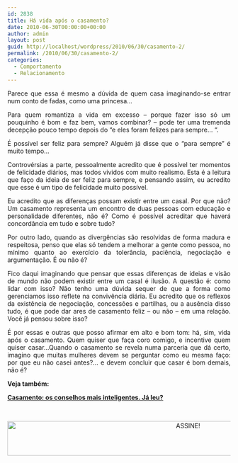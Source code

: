 ```yaml
---
id: 2838
title: Há vida após o casamento?
date: 2010-06-30T00:00:00+00:00
author: admin
layout: post
guid: http://localhost/wordpress/2010/06/30/casamento-2/
permalink: /2010/06/30/casamento-2/
categories:
  - Comportamento
  - Relacionamento
---
```

<p style="text-align: justify;">
  Parece que essa é mesmo a dúvida de quem casa imaginando-se entrar num conto de fadas, como uma princesa…
</p>

<p style="text-align: justify;">
  Para quem romantiza a vida em excesso – porque fazer isso só um pouquinho é bom e faz bem, vamos combinar? – pode ter uma tremenda decepção pouco tempo depois do “e eles foram felizes para sempre… “.
</p>

<p style="text-align: justify;">
  É possível ser feliz para sempre? Alguém já disse que o “para sempre” é muito tempo…
</p>

<!--more-->

<p style="text-align: justify;">
  Controvérsias a parte, pessoalmente acredito que é possível ter momentos de felicidade diários, mas todos vividos com muito realismo. Esta é a leitura que faço da ideia de ser feliz para sempre, e pensando assim, eu acredito que esse é um tipo de felicidade muito possível.
</p>

<p style="text-align: justify;">
  Eu acredito que as diferenças possam existir entre um casal. Por que não? Um casamento representa um encontro de duas pessoas com educação e personalidade diferentes, não é? Como é possível acreditar que haverá concordância em tudo e sobre tudo?
</p>

<p style="text-align: justify;">
  Por outro lado, quando as divergências são resolvidas de forma madura e respeitosa, penso que elas só tendem a melhorar a gente como pessoa, no mínimo quanto ao exercício da tolerância, paciência, negociação e argumentação. É ou não é?
</p>

<p style="text-align: justify;">
  Fico daqui imaginando que pensar que essas diferenças de ideias e visão de mundo não podem existir entre um casal é ilusão. A questão é: como lidar com isso? Não tenho uma dúvida sequer de que a forma como gerenciamos isso reflete na convivência diária. Eu acredito que os reflexos da existência de negociação, concessões e partilhas, ou a ausência disso tudo, é que pode dar ares de casamento feliz – ou não – em uma relação. Você já pensou sobre isso?
</p>

<p style="text-align: justify;">
  É por essas e outras que posso afirmar em alto e bom tom: há, sim, vida após o casamento. Quem quiser que faça coro comigo, e incentive quem quiser casar…Quando o casamento se revela numa parceria que dá certo, imagino que muitas mulheres devem se perguntar como eu mesma faço: por que eu não casei antes?… e devem concluir que casar é bom demais, não é?
</p>

<p style="text-align: justify;">
  <strong>Veja também:</strong>
</p>

<p style="text-align: justify;">
  <strong><a href="http://www.trololodemulher.com.br/2015/05/22/casamento-conselhos/" target="_blank">Casamento: os conselhos mais inteligentes. Já leu?</a></strong>
</p>

&nbsp;

<p align="center">
  <a href="http://feedburner.google.com/fb/a/mailverify?uri=blogBichaFemea&loc=en_US" target="_blank"><img class="alignnone size-full wp-image-10439" src="http://www.trololodemulher.com.br/blog/wp-content/uploads/2014/09/ASSINE.png" alt="ASSINE!" width="800" height="78" /></a>
</p>